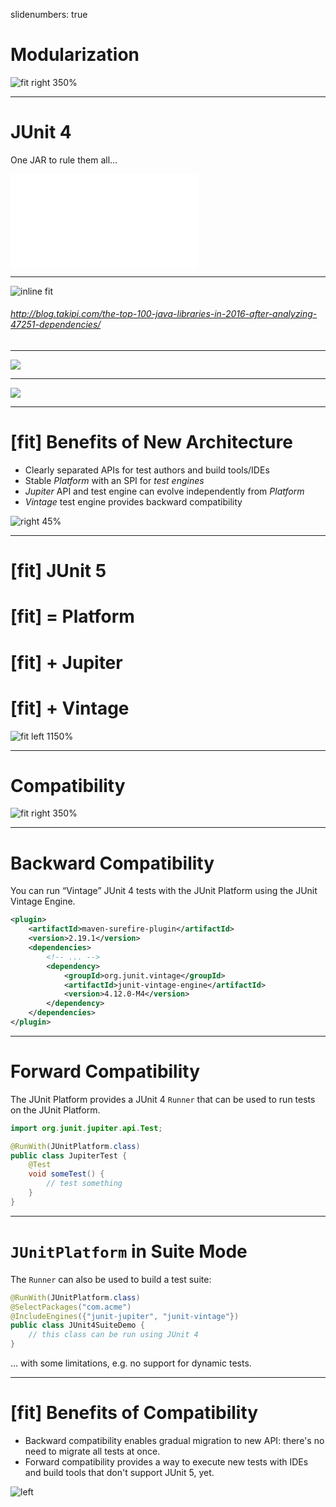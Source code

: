 slidenumbers: true

# Modularization

![fit right 350%](../junit5.png)

---

# JUnit 4

One JAR to rule them all…

![fit inline](one_jar.pdf)


---

![inline fit](usage_stats.png)

###### <http://blog.takipi.com/the-top-100-java-libraries-in-2016-after-analyzing-47251-dependencies/>

---

![](modularization_1.png)

---

![](modularization_2.png)

---

# [fit] Benefits of New Architecture

- Clearly separated APIs for test authors and build tools/IDEs
- Stable _Platform_ with an SPI for _test engines_
- _Jupiter_ API and test engine can evolve independently from _Platform_
- _Vintage_ test engine provides backward compatibility

![right 45%](modularization_1.png)

---

# [fit] JUnit 5
# [fit] = Platform
# [fit] + Jupiter
# [fit] + Vintage

![fit left 1150%](../junit5.png)

---

# Compatibility

![fit right 350%](../junit5.png)

---

# Backward Compatibility

You can run “Vintage” JUnit 4 tests with the JUnit Platform using the JUnit Vintage Engine.

```xml
<plugin>
    <artifactId>maven-surefire-plugin</artifactId>
    <version>2.19.1</version>
    <dependencies>
        <!-- ... -->
        <dependency>
            <groupId>org.junit.vintage</groupId>
            <artifactId>junit-vintage-engine</artifactId>
            <version>4.12.0-M4</version>
        </dependency>
    </dependencies>
</plugin>
```

---

# Forward Compatibility

The JUnit Platform provides a JUnit 4 `Runner` that can be used to run tests on the JUnit Platform.

```java
import org.junit.jupiter.api.Test;

@RunWith(JUnitPlatform.class)
public class JupiterTest {
    @Test
    void someTest() {
        // test something
    }
}
```

---

# `JUnitPlatform` in Suite Mode

The `Runner` can also be used to build a test suite:

```java
@RunWith(JUnitPlatform.class)
@SelectPackages("com.acme")
@IncludeEngines({"junit-jupiter", "junit-vintage"})
public class JUnit4SuiteDemo {
    // this class can be run using JUnit 4
}
```

… with some limitations, e.g. no support for dynamic tests.

---

# [fit] Benefits of Compatibility

- Backward compatibility enables gradual migration to new API: there's no need to migrate all tests at once.
- Forward compatibility provides a way to execute new tests with IDEs and build tools that don't support JUnit 5, yet.

![left](https://pixabay.com/get/e83db40f2bf51c22d9584518a33219c8b66ae3d111b4114792f5c67c/plug-185031_1920.jpg)
